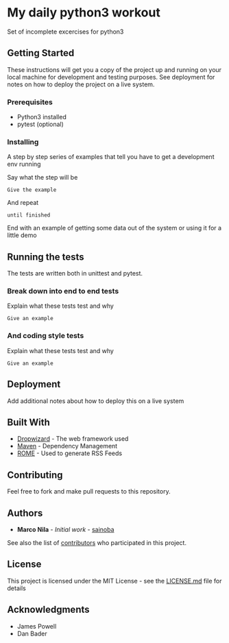 # My daily python3 workout

Set of incomplete excercises for python3

## Getting Started

These instructions will get you a copy of the project up and running on your local machine for development and testing purposes. See deployment for notes on how to deploy the project on a live system.

### Prerequisites

- Python3 installed
- pytest (optional)

### Installing

A step by step series of examples that tell you have to get a development env running

Say what the step will be

```
Give the example
```

And repeat

```
until finished
```

End with an example of getting some data out of the system or using it for a little demo

## Running the tests

The tests are written both in unittest and pytest.

### Break down into end to end tests

Explain what these tests test and why

```
Give an example
```

### And coding style tests

Explain what these tests test and why

```
Give an example
```

## Deployment

Add additional notes about how to deploy this on a live system

## Built With

* [Dropwizard](http://www.dropwizard.io/1.0.2/docs/) - The web framework used
* [Maven](https://maven.apache.org/) - Dependency Management
* [ROME](https://rometools.github.io/rome/) - Used to generate RSS Feeds

## Contributing

Feel free to fork and make pull requests to this repository.

## Authors

* **Marco Nila** - *Initial work* - [sainoba](https://github.com/sainoba)

See also the list of [contributors](https://github.com/your/project/contributors) who participated in this project.

## License

This project is licensed under the MIT License - see the [LICENSE.md](LICENSE.md) file for details

## Acknowledgments

* James Powell
* Dan Bader 

